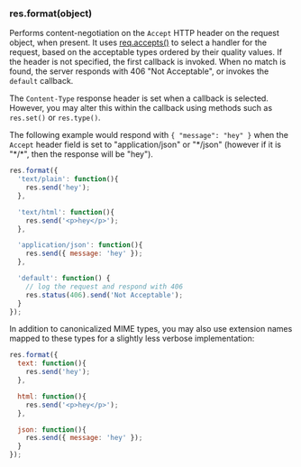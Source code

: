 <h3 id='res.format'>res.format(object)<span class="avaibility"></span> <span class="deprecated"></span></h3>

Performs content-negotiation on the `Accept` HTTP header on the request object, when present.
It uses [req.accepts()](#req.accepts) to select a handler for the request, based on the acceptable
types ordered by their quality values. If the header is not specified, the first callback is invoked.
When no match is found, the server responds with 406 "Not Acceptable", or invokes the `default` callback.

The `Content-Type` response header is set when a callback is selected. However, you may alter
this within the callback using methods such as `res.set()` or `res.type()`.

The following example would respond with `{ "message": "hey" }` when the `Accept` header field is set
to "application/json" or "\*/json" (however if it is "\*/\*", then the response will be "hey").

```js
res.format({
  'text/plain': function(){
    res.send('hey');
  },

  'text/html': function(){
    res.send('<p>hey</p>');
  },

  'application/json': function(){
    res.send({ message: 'hey' });
  },

  'default': function() {
    // log the request and respond with 406
    res.status(406).send('Not Acceptable');
  }
});
```

In addition to canonicalized MIME types, you may also use extension names mapped
to these types for a slightly less verbose implementation:

```js
res.format({
  text: function(){
    res.send('hey');
  },

  html: function(){
    res.send('<p>hey</p>');
  },

  json: function(){
    res.send({ message: 'hey' });
  }
});
```
